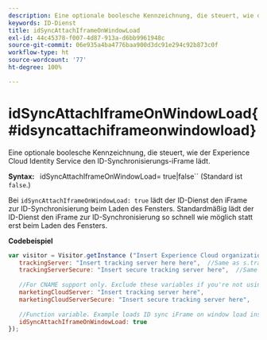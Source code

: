 ```yaml
---
description: Eine optionale boolesche Kennzeichnung, die steuert, wie der Experience Cloud Identity Service den ID-Synchronisierungs-iFrame lädt.
keywords: ID-Dienst
title: idSyncAttachIframeOnWindowLoad
exl-id: 44c45378-f007-4d87-913a-d6bb9961948c
source-git-commit: 06e935a4ba4776baa900d3dc91e294c92b873c0f
workflow-type: ht
source-wordcount: '77'
ht-degree: 100%

---
```


# idSyncAttachIframeOnWindowLoad{#idsyncattachiframeonwindowload}

Eine optionale boolesche Kennzeichnung, die steuert, wie der Experience Cloud Identity Service den ID-Synchronisierungs-iFrame lädt.

**Syntax:** ` `idSyncAttachIframeOnWindowLoad= true|false`` (Standard ist `false`.)

Bei `idSyncAttachIframeOnWindowLoad: true` lädt der ID-Dienst den iFrame zur ID-Synchronisierung beim Laden des Fensters. Standardmäßig lädt der ID-Dienst den iFrame zur ID-Synchronisierung so schnell wie möglich statt erst beim Laden des Fensters.

**Codebeispiel**

```js
var visitor = Visitor.getInstance ("Insert Experience Cloud organization ID here",{ 
   trackingServer: "Insert tracking server here here",  //Same as s.trackingServer 
   trackingServerSecure: "Insert secure tracking server here",  //Same as s.trackingServerSecure 
 
   //For CNAME support only. Exclude these variables if you're not using CNAME 
   marketingCloudServer: "Insert tracking server here", 
   marketingCloudServerSecure: "Insert secure tracking server here", 
 
   //Function variable. Example loads ID sync iFrame on window load instad of ASAP. 
   idSyncAttachIframeOnWindowLoad: true 
});
```
